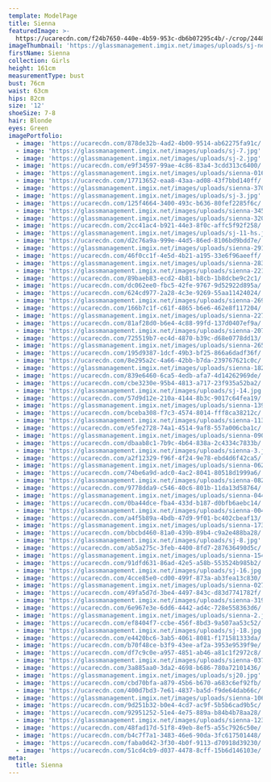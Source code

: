 ```yaml
---
template: ModelPage
title: Sienna
featuredImage: >-
  https://ucarecdn.com/f24b7650-440e-4b59-953c-db6b07295c4b/-/crop/2448x783/0,294/-/preview/
imageThumbnail: 'https://glassmanagement.imgix.net/images/uploads/sj-new-hs.jpg'
firstName: Sienna
collection: Girls
height: 161cm
measurementType: bust
bust: 76cm
waist: 63cm
hips: 82cm
size: '12'
shoeSize: 7-8
hair: Blonde
eyes: Green
imagePortfolio:
  - image: 'https://ucarecdn.com/878de32b-4ad2-4b00-9514-ab62275fa91c/'
  - image: 'https://glassmanagement.imgix.net/images/uploads/sj-7.jpg'
  - image: 'https://glassmanagement.imgix.net/images/uploads/sj-2.jpg'
  - image: 'https://ucarecdn.com/e9f34597-99ae-4c86-83a4-3cdd313c6400/'
  - image: 'https://glassmanagement.imgix.net/images/uploads/sienna-016_preview.jpg'
  - image: 'https://ucarecdn.com/17713652-eaa8-43aa-ad08-43f7bbd140ff/'
  - image: 'https://glassmanagement.imgix.net/images/uploads/sienna-370_preview.jpg'
  - image: 'https://glassmanagement.imgix.net/images/uploads/sj-3.jpg'
  - image: 'https://ucarecdn.com/125f4664-3400-493c-b636-80fef2285f6c/'
  - image: 'https://glassmanagement.imgix.net/images/uploads/sienna-345_preview.jpg'
  - image: 'https://glassmanagement.imgix.net/images/uploads/sienna-320_preview.jpg'
  - image: 'https://ucarecdn.com/2cc41ac4-b921-44e3-8f0c-affc5f92f258/'
  - image: 'https://glassmanagement.imgix.net/images/uploads/sj-11-hs.jpg'
  - image: 'https://ucarecdn.com/d2c76a9a-999e-44d5-86ed-8106bd9bdd7e/'
  - image: 'https://glassmanagement.imgix.net/images/uploads/sienna-291_preview.jpg'
  - image: 'https://ucarecdn.com/46f0cc1f-4e5d-4b21-a195-33e6f96aeeff/'
  - image: 'https://glassmanagement.imgix.net/images/uploads/sienna-283_preview.jpg'
  - image: 'https://glassmanagement.imgix.net/images/uploads/sienna-221_preview.jpg'
  - image: 'https://ucarecdn.com/89baeb83-ecd2-4b81-b8cb-1b8dcbe9c2c1/'
  - image: 'https://ucarecdn.com/dc062ee0-fbc5-42fe-9767-9d52922d895a/'
  - image: 'https://ucarecdn.com/624cd977-2a28-4c3e-9269-55aa11424024/'
  - image: 'https://glassmanagement.imgix.net/images/uploads/sienna-269_preview.jpg'
  - image: 'https://ucarecdn.com/166b7c1f-c61f-4865-b6e6-462e8f117204/'
  - image: 'https://glassmanagement.imgix.net/images/uploads/sienna-227_preview.jpg'
  - image: 'https://ucarecdn.com/81af28d0-b6e4-4c88-99fd-137d0407ef9a/'
  - image: 'https://glassmanagement.imgix.net/images/uploads/sienna-207_preview.jpg'
  - image: 'https://ucarecdn.com/725519b7-ec4d-4870-b39c-d68e0778dd13/'
  - image: 'https://glassmanagement.imgix.net/images/uploads/sienna-265_preview.jpg'
  - image: 'https://ucarecdn.com/195d9387-1dcf-49b3-bf25-866a6dadf36f/'
  - image: 'https://ucarecdn.com/8e295a2c-4a66-42bb-b7da-239767621c0c/'
  - image: 'https://glassmanagement.imgix.net/images/uploads/sienna-182_preview.jpg'
  - image: 'https://ucarecdn.com/839e6460-6ca5-4edb-afa7-4d14262969de/'
  - image: 'https://ucarecdn.com/cbe3230e-95b4-4813-a717-23f935a52ba2/'
  - image: 'https://glassmanagement.imgix.net/images/uploads/sj-14.jpg'
  - image: 'https://ucarecdn.com/57d9d12e-210a-4144-8b3c-9017c64fea19/'
  - image: 'https://glassmanagement.imgix.net/images/uploads/sienna-139_preview.jpg'
  - image: 'https://ucarecdn.com/bceba308-f7c3-4574-8014-fff8ca38212c/'
  - image: 'https://glassmanagement.imgix.net/images/uploads/sienna-113_preview.jpg'
  - image: 'https://ucarecdn.com/e5fe2728-74a1-4514-9af8-557a006cba1c/'
  - image: 'https://glassmanagement.imgix.net/images/uploads/sienna-090_preview.jpg'
  - image: 'https://ucarecdn.com/dbaab8c1-7b9c-4b64-838a-2c4334c7833b/'
  - image: 'https://glassmanagement.imgix.net/images/uploads/sienna-3.jpg'
  - image: 'https://ucarecdn.com/a2f12329-f96f-4f24-9e78-ebd4d6f42ca5/'
  - image: 'https://glassmanagement.imgix.net/images/uploads/sienna-062_preview.jpg'
  - image: 'https://ucarecdn.com/74be6a9d-adc0-4ac2-8041-80518d1999a6/'
  - image: 'https://glassmanagement.imgix.net/images/uploads/sienna-082_preview.jpg'
  - image: 'https://ucarecdn.com/9778dda9-c546-40c6-801b-11da13d58764/'
  - image: 'https://glassmanagement.imgix.net/images/uploads/sienna-044_preview.jpg'
  - image: 'https://ucarecdn.com/0ba44dce-fba4-433d-b187-d0bfb6aebc14/'
  - image: 'https://glassmanagement.imgix.net/images/uploads/sienna-004_preview.jpg'
  - image: 'https://ucarecdn.com/a4f5b89a-4bdb-47d9-9f01-bc402cbeaf13/'
  - image: 'https://glassmanagement.imgix.net/images/uploads/sienna-173_preview.jpg'
  - image: 'https://ucarecdn.com/bbcbd460-81a0-439b-89b4-c9a2e488ba28/'
  - image: 'https://glassmanagement.imgix.net/images/uploads/sj-8.jpg'
  - image: 'https://ucarecdn.com/ab5a275c-3feb-4400-8fd7-287636490d5c/'
  - image: 'https://glassmanagement.imgix.net/images/uploads/sienna-154_preview.jpg'
  - image: 'https://ucarecdn.com/91dfd631-86ad-42e5-a58b-553524b985b2/'
  - image: 'https://glassmanagement.imgix.net/images/uploads/sj-16.jpg'
  - image: 'https://ucarecdn.com/4cce85e0-cd00-499f-873a-ab3fea13c830/'
  - image: 'https://glassmanagement.imgix.net/images/uploads/sienna-027_preview.jpg'
  - image: 'https://ucarecdn.com/49fa5d7d-3be4-4497-843c-d83d7741782f/'
  - image: 'https://glassmanagement.imgix.net/images/uploads/sienna-319_preview.jpg'
  - image: 'https://ucarecdn.com/6e967e3e-6dd6-4442-ad4c-728e558363d6/'
  - image: 'https://glassmanagement.imgix.net/images/uploads/sienna-2.jpg'
  - image: 'https://ucarecdn.com/ef8404f7-ccbe-456f-8bd3-9a507aa53c52/'
  - image: 'https://glassmanagement.imgix.net/images/uploads/sj-18.jpg'
  - image: 'https://ucarecdn.com/e4420bc6-3ab5-4061-8081-f171581333da/'
  - image: 'https://ucarecdn.com/b70f48ce-b3f9-43ee-af2a-3953e9539f9e/'
  - image: 'https://ucarecdn.com/df7c9c0e-a957-4851-ab46-a81c1f2972c8/'
  - image: 'https://glassmanagement.imgix.net/images/uploads/sienna-037_preview.jpg'
  - image: 'https://ucarecdn.com/3a885aa0-3da2-4698-b686-780a72101436/'
  - image: 'https://glassmanagement.imgix.net/images/uploads/sj20.jpg'
  - image: 'https://ucarecdn.com/cbd70bfa-a879-45b6-b670-a683c6ef92fb/'
  - image: 'https://ucarecdn.com/400d7bd3-7e61-4837-ba5d-f9de64dab66c/'
  - image: 'https://glassmanagement.imgix.net/images/uploads/sienna-106_preview.jpg'
  - image: 'https://ucarecdn.com/9d251b32-b0e4-4cd7-ac9f-5b5b6cad9b5c/'
  - image: 'https://ucarecdn.com/92951252-51e4-4e75-889a-b84b4b78aa28/'
  - image: 'https://glassmanagement.imgix.net/images/uploads/sienna-123_preview.jpg'
  - image: 'https://ucarecdn.com/48fad17d-51f8-49eb-8ef5-a55c7926c50e/'
  - image: 'https://ucarecdn.com/b4c7f7a1-3483-46e6-90da-3fc617501448/'
  - image: 'https://ucarecdn.com/faba0d42-3f30-4b0f-9113-d70918d39230/'
  - image: 'https://ucarecdn.com/51cd4cb9-d037-4478-8cff-15b6d146103e/'
meta:
  title: Sienna
---
```


